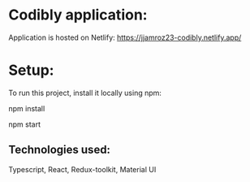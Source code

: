 # Codibly application:

Application is hosted on Netlify: https://jjamroz23-codibly.netlify.app/

# Setup:

To run this project, install it locally using npm:

npm install

npm start

## Technologies used:

Typescript, React, Redux-toolkit, Material UI
